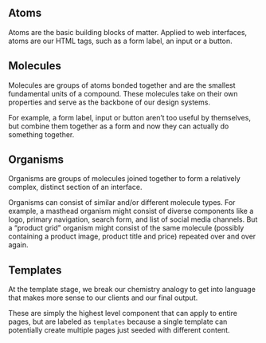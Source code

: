 ## Atoms

Atoms are the basic building blocks of matter. Applied to web interfaces, atoms are our HTML tags, such as a form label, an input or a button.

## Molecules

Molecules are groups of atoms bonded together and are the smallest fundamental units of a compound. These molecules take on their own properties and serve as the backbone of our design systems.

For example, a form label, input or button aren’t too useful by themselves, but combine them together as a form and now they can actually do something together.

## Organisms

Organisms are groups of molecules joined together to form a relatively complex, distinct section of an interface.

Organisms can consist of similar and/or different molecule types. For example, a masthead organism might consist of diverse components like a logo, primary navigation, search form, and list of social media channels. But a “product grid” organism might consist of the same molecule (possibly containing a product image, product title and price) repeated over and over again.

## Templates

At the template stage, we break our chemistry analogy to get into language that makes more sense to our clients and our final output. 

These are simply the highest level component that can apply to entire pages, but are labeled as `templates` because a single template can potentially create multiple pages just seeded with different content.
